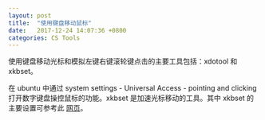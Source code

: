 ```yaml
---
layout: post
title:  "使用键盘移动鼠标"
date:   2017-12-24 14:07:36 +0800
categories: CS Tools
---
```



使用键盘移动光标和模拟左键右键滚轮键点击的主要工具包括：xdotool 和 xkbset。

在 ubuntu 中通过 system settings - Universal Access - pointing and clicking 打开数字键盘操控鼠标的功能。xkbset 是加速光标移动的工具。其中 xkbset 的主要设置可参考此 [网页](https://ubuntuforums.org/showthread.php?t=1977588)。